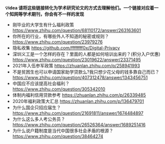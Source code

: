 
**💡idea 请将这些链接转化为学术研究论文的方式去理解他们。一个链接对应着一个知网等学术期刊，你会有不一样的发现**

* 刚毕业的大学生有什么福利政策 https://www.zhihu.com/question/68110172/answer/263163601
* 你所在的行业，有哪些外人不知道的秘密或规则？ https://www.zhihu.com/question/23979276
* 隐私收集 https://github.com/ffffffff0x/Digital-Privacy
* 深圳义工是一个怎样的存在？里面的人都是如何培训出来的？(积分入户优惠) https://www.zhihu.com/question/23019622/answer/23371495
* 2021年入伍参军政策 https://zhuanlan.zhihu.com/p/258941993
* 不是贫困生也可以申请国家助学贷款么?我只想少花父母的钱多靠自己而已？ https://www.zhihu.com/question/407312478/answer/1343456751
* 中国应不应该提高社会福利？ https://www.zhihu.com/question/305342010
* 体制内福利信用贷款参考 https://zhuanlan.zhihu.com/p/26339485
* 2020年福利政策大汇总 https://zhuanlan.zhihu.com/p/136479701
* 为什么国企只招应届生？ https://www.zhihu.com/question/21691811/answer/1674484897
* 为什么这么多人考公务员？https://www.zhihu.com/question/26526364/answer/1689251416
* 为什么说户籍制度是当代中国很多社会矛盾的根源？https://www.zhihu.com/question/38464274
